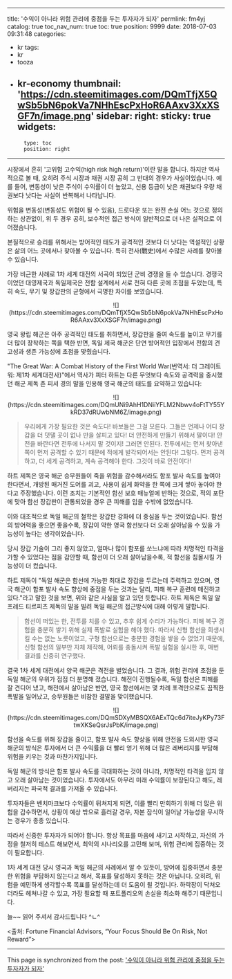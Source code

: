 
---
title: '수익이 아니라 위험 관리에 중점을 두는 투자자가 되자'
permlink: fm4yj
catalog: true
toc_nav_num: true
toc: true
position: 9999
date: 2018-07-03 09:31:48
categories:
- kr
tags:
- kr
- tooza
- kr-economy
thumbnail: 'https://cdn.steemitimages.com/DQmTfjX5QwSb5bN6pokVa7NHhEscPxHoR6AAxv3XxXSGF7n/image.png'
sidebar:
    right:
        sticky: true
widgets:
    -
        type: toc
        position: right
---


시장에서 흔히 '고위험 고수익(high risk high return)'이란 말을 합니다. 하지만 역사적으로 볼 때, 오히려  주식 시장과 채권 시장 공히 그 반대의 경우가 사실이었습니다. 예를 들어, 변동성이 낮은 주식이 수익률이 더 높았고, 신용 등급이 낮은 채권보다 우량  채권보다 낫다는 사실이 반복해서 나타납니다. 

위험을 변동성(변동성도 위험이 될 수 있음), 드로다운 또는 완전 손실 어느 것으로 정의하는 상관없이, 위 두 경우 공히, 보수적인 접근 방식이 일반적으로 더 나은 실적으로 이어졌습니다.

본질적으로 승리를 위해서는 방어적인 태도가 공격적인 것보다 더 낫다는 역설적인 상황은 삶의 어느 곳에서나 찾아볼 수 있습니다. 특히 전사(戰史)에서 수많은 사례를 찾아볼 수 있습니다.

가장 비근한 사례로 1차 세계 대전의 서곡이 되었던 군비 경쟁을 들 수 있습니다.  경쟁국이었던 대영제국과 독일제국은 전함 설계에서 서로 전혀 다른 곳에 초점을 두었는데, 특히 속도, 무기 및 장갑판의 균형에서 극명한 차이를 보였습니다.

<center>
![](https://cdn.steemitimages.com/DQmTfjX5QwSb5bN6pokVa7NHhEscPxHoR6AAxv3XxXSGF7n/image.png)
</center>

영국 왕립 해군은 아주 공격적인 태도를 취하면서, 장갑판을 줄여 속도를 높이고 무기를 더 많이 장착하는 쪽을 택한 반면, 독일 제국 해군은 단연 방어적인 입장에서 전함의 견고성과 생존 가능성에 초점을 맞췄습니다.

"The Great War: A Combat History of the First World War(번역서: 더 그레이트 워: 제1차 세계대전사)"에서 역사가 피터 하트는 다른 무엇보다 속도와 공격력을 중시했던 해군 제독 존 피셔 경의 말을 인용해 영국 해군의 태도를 요약하고 있습니다:

<center>
![](https://cdn.steemitimages.com/DQmUNi9AhH1DNiiYFLM2Nbwv4oFtTY55YkRD37dRUwbNM6Z/image.png)
</center>

>우리에게 가장 필요한 것은 속도다! 바보들은 그걸 모른다. 그들은 언제나 어디 장갑을 더 덧댈 곳이 없나 만을 살피고 있다! 더 안전하게 만들기 위해서 말이다! 안전을 바란다면 전투에 나서지 말 것이지! 그러면 안된다. 전투에서는 먼저 찾아낸 쪽이 먼저 공격할 수 있기 때문에 적에게 발각되어서는 안된다! 그렇다. 먼저 공격하고, 더 세게 공격하고, 계속 공격해야 한다. 그것이 바로 안전이다!

하트 제독은 영국 해군 승무원들이 죽을 위험을 감수해서라도 함포 발사 속도를 높여야 한다면서, 개방된 매거진 도어를 괴고, 사용이 쉽게 화약을 한 쪽에 크게 쌓아 놓아야 한다고 주장했습니다. 이런 조치는 기본적인 함선 보호 매뉴얼에 반하는 것으로, 적의 포탄에 맞아 함선 장갑판이 관통되었을 경우 큰 피해를 입을 수밖에 없었습니다.

이와 대조적으로 독일 해군의 철학은 장갑판 강화에 더 중심을 두는 것이었습니다. 함선의 방어력을 좋으면 좋을수록, 장갑이 약한 영국 함선보다 더 오래 살아남을 수 있을 가능성이 높다는 생각이었습니다. 

당시 장갑 기술이 그리 좋지 않았고, 얼마나 많이 함포를 쏘느냐에 따라 치명적인 타격을 가할 수 있었다는 점을 감안할 때, 함선이 더 오래 살아남을수록, 적 함선을 침몰시킬 가능성이 더 컸습니다.

하트 제독이 "독일 해군은 함선에 가능한 최대로 장갑을 두르는데 주력하고 있으며, 영국 해군이 함포 발사 속도 향상에 중점을 두는 것과는 달리, 피해 복구 훈련에 매진하고 있다."라고 말한 것을 보면, 위와 같은 사실을 알고 있던 듯합니다. 하트 제독은 독일  알프레드 티르피츠 제독의 말을 빌려 독일 해군의 접근방식에 대해 이렇게 말합니다.

>함선이 떠있는 한, 전투를 치를 수 있고, 추후 쉽게 수리가 가능하다. 피해 복구 경험을 충분히 쌓기 위해 실제 폭발로 실험을 해야 했다. 따라서 신형 함선을 희생시킬 수는 없는 노릇이었고, 구형 함선으로는 충분한 경험을 쌓을 수 없었기 때문에, 신형 함선의 일부만 자체 제작해, 어뢰를 충돌시켜 폭발 실험을 실시한 후, 매번 결과를 신중히 연구했다.

결국 1차 세계 대전에서 양국 해군은 격전을 벌었습니다. 그 결과, 위험 관리에 초점을 둔 독일 해군의 우위가 점점 더 분명해 졌습니다. 해전이 진행될수록, 독일 함선은 피해를 잘 견디어 냈고, 해전에서 살아남은 반면, 영국 함선에서는 몇 차례 포격만으로도 끔찍한 폭발을 일어났고, 승무원들은 비참한 결말을 맞이했습니다.

<center>
![](https://cdn.steemitimages.com/DQmSDXyMBSQX6AExTQc6d7iteJyKPy73FtwXKSeQsrJsPbK/image.png)
</center>

함선을 속도를 위해 장갑을 줄이고, 함포 발사 속도 향상을 위해 안전을 도외시한 영국 해군의 방식은 투자에서 더 큰 수익률을 더 빨리 얻기 위해 더 많은 레버리지를 부담해 위험을 키우는 것과 마찬가지입니다. 

독일 해군의 방식은 함포 발사 속도를 극대화하는 것이 아니라, 치명적인 타격을 입지 않고 오래 살아남는 것이었습니다.  투자에서도 아무리 미래 수익률이 보장된다고 해도, 레버리지는 파국적 결과를 가져올 수 있습니다. 

투자자들은  벤치마크보다 수익률이 뒤쳐지게 되면, 이를 빨리 만회하기 위해 더 많은 위험을 감수하면서, 상황이 예상 밖으로 흘러갈 경우, 자본 잠식이 일어날 가능성을 무시하는 경우가 종종 있습니다. 

따라서 신중한 투자자가 되어야 합니다. 항상 목표를 마음에 새기고 시작하고, 자신의 가정을 철저히 테스트 해보면서, 최악의 시나리오를 고민해 보며, 위험 관리에 집중하는 것이 필요합니다. 

1차 세계 대전 당시 영국과 독일 해군의 사례에서 알 수 있듯이, 방어에 집중하면서 충분한 위험을 부담하지 않는다고 해서, 목표를 달성하지 못하는 것은 아닙니다. 오히려, 위험을 예민하게 생각할수록 목표를 달성하는데 더 도움이 될 것입니다. 하락장이 닥쳐오더라도 헤쳐나갈 수 있고, 가장 필요할 때 포트폴리오의 손실을 최소화 해주기 때문입니다. 

늘~~  읽어 주셔서 감사드립니다 ^ㄴ^

<출처:  Fortune Financial Advisors, “Your Focus Should Be On Risk, Not Reward”>

- - -

This page is synchronized from the post: ['수익이 아니라 위험 관리에 중점을 두는 투자자가 되자'](https://steemit.com/@pius.pius/fm4yj)
